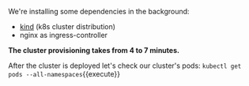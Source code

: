 We're installing some dependencies in the background:

- [kind](https://kind.sigs.k8s.io/) (k8s cluster distribution)
- nginx as ingress-controller

**The cluster provisioning takes from 4 to 7 minutes.**

After the cluster is deployed let's check our cluster's pods: `kubectl get pods --all-namespaces`{{execute}}
